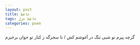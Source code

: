 ```yaml
---
layout: post
title: حافظ
tags: حافظ غزل
categories: poem
---
```


گرچه پیرم تو شبی تنگ در آغوشم کش / تا سحرگه ز کنار تو جوان برخیزم
